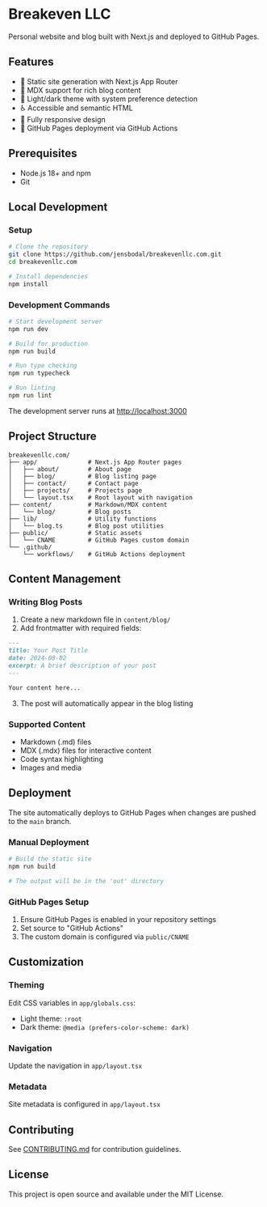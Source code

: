 # Breakeven LLC

Personal website and blog built with Next.js and deployed to GitHub Pages.

## Features

- 🚀 Static site generation with Next.js App Router
- 📝 MDX support for rich blog content
- 🎨 Light/dark theme with system preference detection
- ♿ Accessible and semantic HTML
- 📱 Fully responsive design
- 🔧 GitHub Pages deployment via GitHub Actions

## Prerequisites

- Node.js 18+ and npm
- Git

## Local Development

### Setup

```bash
# Clone the repository
git clone https://github.com/jensbodal/breakevenllc.com.git
cd breakevenllc.com

# Install dependencies
npm install
```

### Development Commands

```bash
# Start development server
npm run dev

# Build for production
npm run build

# Run type checking
npm run typecheck

# Run linting
npm run lint
```

The development server runs at [http://localhost:3000](http://localhost:3000)

## Project Structure

```
breakevenllc.com/
├── app/              # Next.js App Router pages
│   ├── about/        # About page
│   ├── blog/         # Blog listing page
│   ├── contact/      # Contact page
│   ├── projects/     # Projects page
│   └── layout.tsx    # Root layout with navigation
├── content/          # Markdown/MDX content
│   └── blog/         # Blog posts
├── lib/              # Utility functions
│   └── blog.ts       # Blog post utilities
├── public/           # Static assets
│   └── CNAME         # GitHub Pages custom domain
└── .github/          
    └── workflows/    # GitHub Actions deployment
```

## Content Management

### Writing Blog Posts

1. Create a new markdown file in `content/blog/`
2. Add frontmatter with required fields:

```markdown
---
title: Your Post Title
date: 2024-08-02
excerpt: A brief description of your post
---

Your content here...
```

3. The post will automatically appear in the blog listing

### Supported Content

- Markdown (.md) files
- MDX (.mdx) files for interactive content
- Code syntax highlighting
- Images and media

## Deployment

The site automatically deploys to GitHub Pages when changes are pushed to the `main` branch.

### Manual Deployment

```bash
# Build the static site
npm run build

# The output will be in the 'out' directory
```

### GitHub Pages Setup

1. Ensure GitHub Pages is enabled in your repository settings
2. Set source to "GitHub Actions"
3. The custom domain is configured via `public/CNAME`

## Customization

### Theming

Edit CSS variables in `app/globals.css`:
- Light theme: `:root`
- Dark theme: `@media (prefers-color-scheme: dark)`

### Navigation

Update the navigation in `app/layout.tsx`

### Metadata

Site metadata is configured in `app/layout.tsx`

## Contributing

See [CONTRIBUTING.md](./CONTRIBUTING.md) for contribution guidelines.

## License

This project is open source and available under the MIT License.